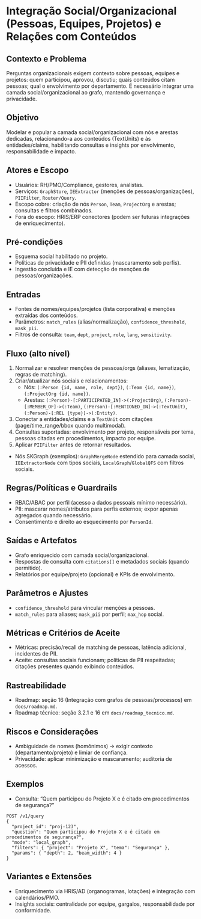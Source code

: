 # Integração Social/Organizacional (Pessoas, Equipes, Projetos) e Relações com Conteúdos

## Contexto e Problema
Perguntas organizacionais exigem contexto sobre pessoas, equipes e projetos: quem participou, aprovou, discutiu; quais conteúdos citam pessoas; qual o envolvimento por departamento. É necessário integrar uma camada social/organizacional ao grafo, mantendo governança e privacidade.

## Objetivo
Modelar e popular a camada social/organizacional com nós e arestas dedicadas, relacionando-a aos conteúdos (TextUnits) e às entidades/claims, habilitando consultas e insights por envolvimento, responsabilidade e impacto.

## Atores e Escopo
- Usuários: RH/PMO/Compliance, gestores, analistas.
- Serviços: `GraphStore`, `IEExtractor` (menções de pessoas/organizações), `PIIFilter`, `Router/Query`.
- Escopo cobre: criação de nós `Person`, `Team`, `ProjectOrg` e arestas; consultas e filtros combinados.
- Fora do escopo: HRIS/ERP conectores (podem ser futuras integrações de enriquecimento).

## Pré-condições
- Esquema social habilitado no projeto.
- Políticas de privacidade e PII definidas (mascaramento sob perfis).
- Ingestão concluída e IE com detecção de menções de pessoas/organizações.

## Entradas
- Fontes de nomes/equipes/projetos (lista corporativa) e menções extraídas dos conteúdos.
- Parâmetros: `match_rules` (alias/normalização), `confidence_threshold`, `mask_pii`.
- Filtros de consulta: `team`, `dept`, `project`, `role`, `lang`, `sensitivity`.

## Fluxo (alto nível)
1) Normalizar e resolver menções de pessoas/orgs (aliases, lematização, regras de matching).
2) Criar/atualizar nós sociais e relacionamentos:
   - Nós: `(:Person {id, name, role, dept})`, `(:Team {id, name})`, `(:ProjectOrg {id, name})`.
   - Arestas: `(:Person)-[:PARTICIPATED_IN]->(:ProjectOrg)`, `(:Person)-[:MEMBER_OF]->(:Team)`, `(:Person)-[:MENTIONED_IN]->(:TextUnit)`, `(:Person)-[:REL {type}]->(:Entity)`.
3) Conectar a entidades/claims e a `TextUnit` com citações (page/time_range/bbox quando multimodal).
4) Consultas suportadas: envolvimento por projeto, responsáveis por tema, pessoas citadas em procedimentos, impacto por equipe.
5) Aplicar `PIIFilter` antes de retornar resultados.

- Nós SKGraph (exemplos): `GraphMergeNode` estendido para camada social, `IEExtractorNode` com tipos sociais, `LocalGraph`/`GlobalQFS` com filtros sociais.

## Regras/Políticas e Guardrails
- RBAC/ABAC por perfil (acesso a dados pessoais mínimo necessário).
- PII: mascarar nomes/atributos para perfis externos; expor apenas agregados quando necessário.
- Consentimento e direito ao esquecimento por `PersonId`.

## Saídas e Artefatos
- Grafo enriquecido com camada social/organizacional.
- Respostas de consulta com `citations[]` e metadados sociais (quando permitido).
- Relatórios por equipe/projeto (opcional) e KPIs de envolvimento.

## Parâmetros e Ajustes
- `confidence_threshold` para vincular menções a pessoas.
- `match_rules` para aliases; `mask_pii` por perfil; `max_hop` social.

## Métricas e Critérios de Aceite
- Métricas: precisão/recall de matching de pessoas, latência adicional, incidentes de PII.
- Aceite: consultas sociais funcionam; políticas de PII respeitadas; citações presentes quando exibindo conteúdos.

## Rastreabilidade
- Roadmap: seção 16 (Integração com grafos de pessoas/processos) em `docs/roadmap.md`.
- Roadmap técnico: seção 3.2.1 e 16 em `docs/roadmap_tecnico.md`.

## Riscos e Considerações
- Ambiguidade de nomes (homônimos) → exigir contexto (departamento/projeto) e limiar de confiança.
- Privacidade: aplicar minimização e mascaramento; auditoria de acessos.

## Exemplos
- Consulta: “Quem participou do Projeto X e é citado em procedimentos de segurança?”
```
POST /v1/query
{
  "project_id": "proj-123",
  "question": "Quem participou do Projeto X e é citado em procedimentos de segurança?",
  "mode": "local_graph",
  "filters": { "project": "Projeto X", "tema": "Segurança" },
  "params": { "depth": 2, "beam_width": 4 }
}
```

## Variantes e Extensões
- Enriquecimento via HRIS/AD (organogramas, lotações) e integração com calendários/PMO.
- Insights sociais: centralidade por equipe, gargalos, responsabilidade por conformidade.
